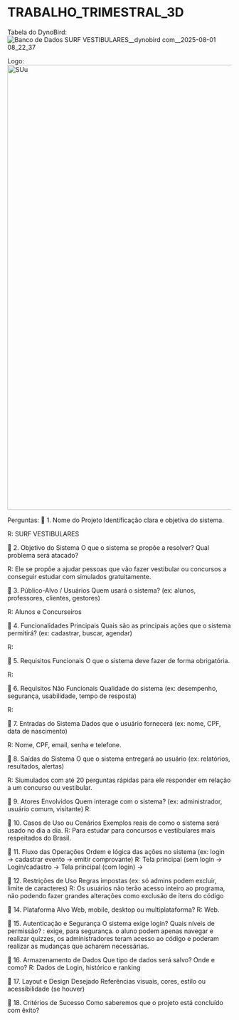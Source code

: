 # TRABALHO_TRIMESTRAL_3D


Tabela do DynoBird:
![Banco de Dados SURF VESTIBULARES__dynobird com__2025-08-01 08_22_37](https://github.com/user-attachments/assets/25f89910-8d27-4279-8ac6-cb11c2888669)

Logo:
<img width="1000" height="1000" alt="SUu" src="https://github.com/user-attachments/assets/f2c4b88d-2bed-4278-9759-ba57c4e2c434" />

Perguntas:
📌 1. Nome do Projeto
Identificação clara e objetiva do sistema.

R: SURF VESTIBULARES

📌 2. Objetivo do Sistema
O que o sistema se propõe a resolver? Qual problema será atacado?

R: Ele se propõe a ajudar pessoas que vão fazer vestibular ou concursos a conseguir estudar com simulados gratuitamente.

📌 3. Público-Alvo / Usuários
Quem usará o sistema? (ex: alunos, professores, clientes, gestores)

R: Alunos e Concurseiros

📌 4. Funcionalidades Principais
Quais são as principais ações que o sistema permitirá? (ex: cadastrar, buscar, agendar)

R:

📌 5. Requisitos Funcionais
O que o sistema deve fazer de forma obrigatória.

R: 

📌 6. Requisitos Não Funcionais
Qualidade do sistema (ex: desempenho, segurança, usabilidade, tempo de resposta)

R:

📌 7. Entradas do Sistema
Dados que o usuário fornecerá (ex: nome, CPF, data de nascimento)

R: Nome, CPF, email, senha e telefone.

📌 8. Saídas do Sistema
O que o sistema entregará ao usuário (ex: relatórios, resultados, alertas)

R: Siumulados com até 20 perguntas rápidas para ele responder em relação a um concurso ou vestibular.

📌 9. Atores Envolvidos
Quem interage com o sistema? (ex: administrador, usuário comum, visitante)
R:

📌 10. Casos de Uso ou Cenários
Exemplos reais de como o sistema será usado no dia a dia.
R: Para estudar para concursos e vestibulares mais respeitados do Brasil.

📌 11. Fluxo das Operações
Ordem e lógica das ações no sistema (ex: login → cadastrar evento → emitir comprovante)
R: Tela principal (sem login -> Login/cadastro -> Tela principal (com login) -> 

📌 12. Restrições de Uso
Regras impostas (ex: só admins podem excluir, limite de caracteres)
R: Os usuários não terão acesso inteiro ao programa, não podendo fazer grandes alterações como exclusão de itens do código

📌 14. Plataforma Alvo
Web, mobile, desktop ou multiplataforma?
R: Web.

📌 15. Autenticação e Segurança
O sistema exige login? Quais níveis de permissão?
: exige, para segurança. o aluno podem apenas navegar e realizar quizzes, os administradores teram acesso ao código e poderam realizar as mudanças que acharem necessárias.

📌 16. Armazenamento de Dados
Que tipo de dados será salvo? Onde e como?
R: Dados de Login, histórico e ranking

📌 17. Layout e Design Desejado
Referências visuais, cores, estilo ou acessibilidade (se houver)

📌 18. Critérios de Sucesso
Como saberemos que o projeto está concluído com êxito?
